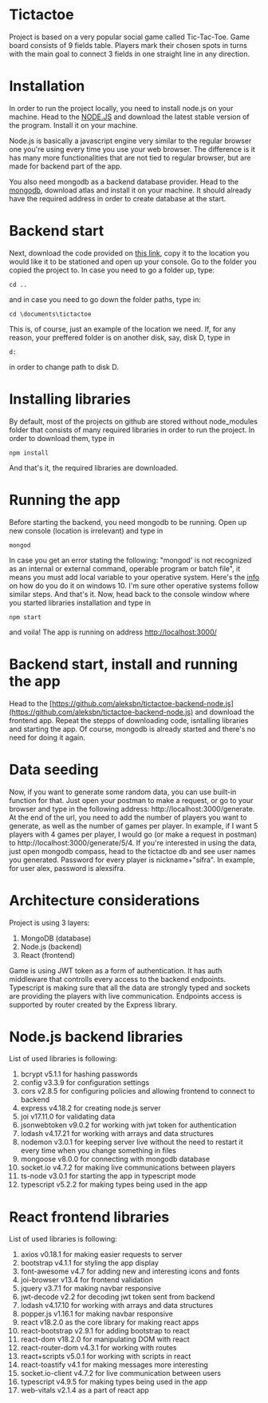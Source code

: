 # Tictactoe

Project is based on a very popular social game called Tic-Tac-Toe. Game board consists of 9 fields table. Players mark their chosen spots in turns with the main goal to connect 3 fields in one straight line in any direction.

# Installation
In order to run the project locally, you need to install node.js on your machine. Head to the [NODE.JS](https://nodejs.org/en) and download the latest stable version of the program. Install it on your machine.

Node.js is basically a javascript engine very similar to the regular browser one you're using every time you use your web browser. The difference is it has many more functionalities that are not tied to regular browser, but are made for backend part of the app.

You also need mongodb as a backend database provider. Head to the [mongodb](https://www.mongodb.com/atlas), download atlas and install it on your machine. It should already have the required address in order to create database at the start.

# Backend start
Next, download the code provided on [this link](https://github.com/aleksbn/tictactoe-node), copy it to the location you would like it to be stationed and open up your console.
Go to the folder you copied the project to. In case you need to go a folder up, type:
```
cd ..
```
and in case you need to go down the folder paths, type in:
```
cd \documents\tictactoe
```
This is, of course, just an example of the location we need. If, for any reason, your preffered folder is on another disk, say, disk D, type in
```
d:
```
in order to change path to disk D.

# Installing libraries
By default, most of the projects on github are stored without node_modules folder that consists of many required libraries in order to run the project. In order to download them, type in
```
npm install
```
And that's it, the required libraries are downloaded.
# Running the app
Before starting the backend, you need mongodb to be running. Open up new console (location is irrelevant) and type in
```
mongod
```
In case you get an error stating the following: "mongod' is not recognized as an internal or external command, operable program or batch file", it means you must add local variable to your operative system. Here's the [info](https://stackoverflow.com/questions/51224959/mongo-is-not-recognized-as-an-internal-or-external-command-operable-program-o) on how do you do it on windows 10. I'm sure other operative systems follow similar steps. And that's it. Now, head back to the console window where you started libraries installation and type in 
```
npm start
```
and voila! The app is running on address [http://localhost:3000/](http://localhost:3000/)

# Backend start, install and running the app
Head to the [https://github.com/aleksbn/tictactoe-backend-node.js](https://github.com/aleksbn/tictactoe-backend-node.js) and download the frontend app. Repeat the stepps of downloading code, isntalling libraries and starting the app. Of course, mongodb is already started and there's no need for doing it again.

# Data seeding
Now, if you want to generate some random data, you can use built-in function for that. Just open your postman to make a request, or go to your browser and type in the following address: http://localhost:3000/generate. At the end of the url, you need to add the number of players you want to generate, as well as the number of games per player. In example, if I want 5 players with 4 games per player, I would go (or make a request in postman) to http://localhost:3000/generate/5/4. If you're interested in using the data, just open mongodb compass, head to the tictactoe db and see user names you generated. Password for every player is nickname+"sifra". In example, for user alex, password is alexsifra.

# Architecture considerations
Project is using 3 layers:
1. MongoDB (database)
2. Node.js (backend)
3. React (frontend)

Game is using JWT token as a form of authentication. It has auth middleware that controlls every access to the backend endpoints. Typescript is making sure that all the data are strongly typed and sockets are providing the players with live communication. Endpoints access is supported by router created by the Express library.

# Node.js backend libraries
List of used libraries is following:
1. bcrypt v5.1.1 for hashing passwords
2. config v3.3.9 for configuration settings
3. cors v2.8.5 for configuring policies and allowing frontend to connect to backend
4. express v4.18.2 for creating node.js server
5. joi v17.11.0 for validating data
6. jsonwebtoken v9.0.2 for working with jwt token for authentication
7. lodash v4.17.21 for working with arrays and data structures
8. nodemon v3.0.1 for keeping server live without the need to restart it every time when you change something in files
9. mongoose v8.0.0 for connecting with mongodb database
10. socket.io v4.7.2 for making live communications between players
11. ts-node v3.0.1 for starting the app in typescript mode
12. typescript v5.2.2 for making types being used in the app

# React frontend libraries
List of used libraries is following:
1. axios v0.18.1 for making easier requests to server
2. bootstrap v4.1.1 for styling the app display
3. font-awesome v4.7 for adding new and interesting icons and fonts
4. joi-browser v13.4 for frontend validation
5. jquery v3.7.1 for making navbar responsive
6. jwt-decode v2.2 for decoding jwt token sent from backend
7. lodash v4.17.10 for working with arrays and data structures
8. popper.js v1.16.1 for making navbar responsive
9. react v18.2.0 as the core library for making react apps
10. react-bootstrap v2.9.1 for adding bootstrap to react
11. react-dom v18.2.0 for manipulating DOM with react
12. react-router-dom v4.3.1 for working with routes
13. react+scripts v5.0.1 for working with scripts in react
14. react-toastify v4.1 for making messages more interesting
15. socket.io-client v4.7.2 for live communication between users
16. typescript v4.9.5 for making types being used in the app
17. web-vitals v2.1.4 as a part of react app

